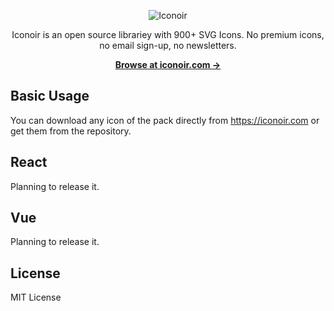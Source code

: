 <p align="center">
  <img src="https://github.com/IconoirIcons/iconoir/blob/43b76792ddfe3a626c857dd501fa8b616001ab2c/src/iconoir.png" alt="Iconoir">
</p>

<p align="center">
  Iconoir is an open source librariey with 900+ SVG Icons. No premium icons, no email sign-up, no newsletters.
<p>

<p align="center">
  <a href="https://iconoir.com"><strong>Browse at iconoir.com &rarr;</strong></a>
</p>


## Basic Usage

You can download any icon of the pack directly from https://iconoir.com or get them from the repository.

## React

Planning to release it.

## Vue

Planning to release it.

## License

MIT License
